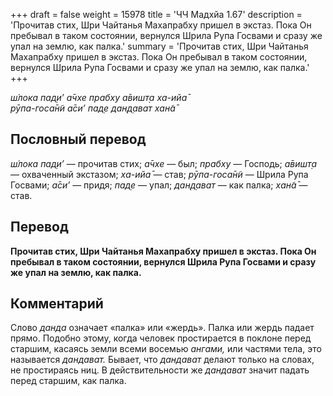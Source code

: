+++
draft = false
weight = 15978
title = 'ЧЧ Мадхйа 1.67'
description = 'Прочитав стих, Шри Чайтанья Махапрабху пришел в экстаз. Пока Он пребывал в таком состоянии, вернулся Шрила Рупа Госвами и сразу же упал на землю, как палка.'
summary = 'Прочитав стих, Шри Чайтанья Махапрабху пришел в экстаз. Пока Он пребывал в таком состоянии, вернулся Шрила Рупа Госвами и сразу же упал на землю, как палка.'
+++

_ш́лока пад̣и’ а̄чхе прабху а̄вишт̣а ха-ийа̄  
рӯпа-госа̄н̃и а̄си’ пад̣е дан̣д̣ават хан̃а̄_

## Пословный перевод

_ш́лока_ _пад̣и’_ — прочитав стих; _а̄чхе_ — был; _прабху_ — Господь; _а̄вишт̣а_ — охваченный экстазом; _ха_\-_ийа̄_ — став; _рӯпа_\-_госа̄н̃и_ — Шрила Рупа Госвами; _а̄си’_ — придя; _пад̣е_ — упал; _дан̣д̣ават_ — как палка; _хан̃а̄_ — став.

## Перевод

**Прочитав стих, Шри Чайтанья Махапрабху пришел в экстаз. Пока Он пребывал в таком состоянии, вернулся Шрила Рупа Госвами и сразу же упал на землю, как палка.**

## Комментарий

Слово _данда_ означает «палка» или «жердь». Палка или жердь падает прямо. Подобно этому, когда человек простирается в поклоне перед старшим, касаясь земли всеми восемью _ангами,_ или частями тела, это называется _дандават._ Бывает, что _дандават_ делают только на словах, не простираясь ниц. В действительности же _дандават_ значит падать перед старшим, как палка.
